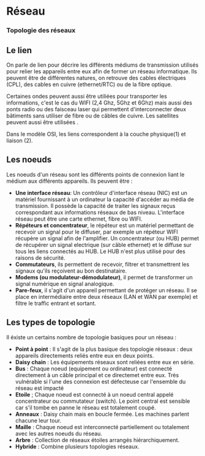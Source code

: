# Réseau

### Topologie des réseaux

## Le lien 

On parle de lien pour décrire les différents médiums de transmission utilisés pour relier les appareils entre eux afin de former un réseau informatique.
Ils peuvent être de différentes natures, on retrouve des cables électriques (CPL), des cables en cuivre (ethernet/RTC) ou de la fibre optique. 

Certaines ondes peuvent aussi être utiliées pour transporter les informations, c'est le cas du WIFI (2,4 Ghz, 5Ghz et 6Ghz) mais aussi des ponts radio ou des faisceau laser qui permettent d'interconnecter deux bâtiments sans utiliser de fibre ou de câbles de cuivre. Les satellites peuvent aussi être utilisées .

Dans le modèle OSI, les liens correspondent à la couche physique(1) et liaison (2).

## Les noeuds 

Les noeuds d'un réseau sont les différents points de connexion liant le médium aux différents appareils. Ils peuvent être : 
- <b>Une interface réseau</b>: Un contrôleur d'interface réseau (NIC) est un matériel fournissant à un ordinateur la capacité d'accéder au média de transmission. Il possède la capacité de traiter les signaux reçus correspondant aux informations réseaux de bas niveau. L'interface réseau peut être une carte ethernet, fibre ou WIFI.
- <b>Répéteurs et concentrateur</b>, le répéteur est un matériel permettant de recevoir un signal pour le diffuser, par exemple un répéteur WIFI récupère un signal afin de l'amplifier. Un concentrateur (ou HUB) permet de récupérer un signal electrique (sur câble ethernet) et le diffuse sur tous les liens connectés au HUB. Le HUB n'est plus utilisé pour des raisons de sécurité.
- <b>Commutateurs</b>, ils permettent de recevoir, filtrer et transmettrent les signaux qu'ils reçoivent au bon destinataire.
- <b>Modems (ou modulateur-démodulateur)</b>, il permet de transformer un signal numérique en signal analogique. 
- <b>Pare-feux</b>, il s'agit d'un appareil permettant de protéger un réseau. Il se place en intermédiaire entre deux réseaux (LAN et WAN par exemple) et filtre le traffic entrant et sortant. 
  
## Les types de topologie 

Il éxiste un certains nombre de topologie basiques pour un réseau : 
- <b>Point à point</b> : Il s'agit de la plus basique des topologie réseaux : deux appareils directements reliés entre eux en deux points.
- <b>Daisy chain</b> : Les équipements réseaux sont reliées entre eux en série.
- <b>Bus</b> : Chaque noeud (equipement ou ordinateur) est connecté directement à un câble principal et ce directemet entre eux. Très vulnérable si l'une des connexion est défecteuse car l'ensemble du réseau est impacté
- <b>Etoile</b> ; Chaque noeud est connecté à un noeud central appelé concentrateur ou commutateur (switch). Le point central est sensible car s'il tombe en panne le réseau est totalement coupé.
- <b>Anneaux</b> : Daisy chain mais en boucle fermée. Les machines parlent chacune leur tour.
- <b>Maille</b> : Chaque noeud est interconnecté partiellement ou totalement avec les autres noeuds du réseau.
- <b>Arbre</b> : Collection de réseaux étoiles arrangés hiérarchiquement.
- <b>Hybride</b> : Combine plusieurs topologies réseaux.
